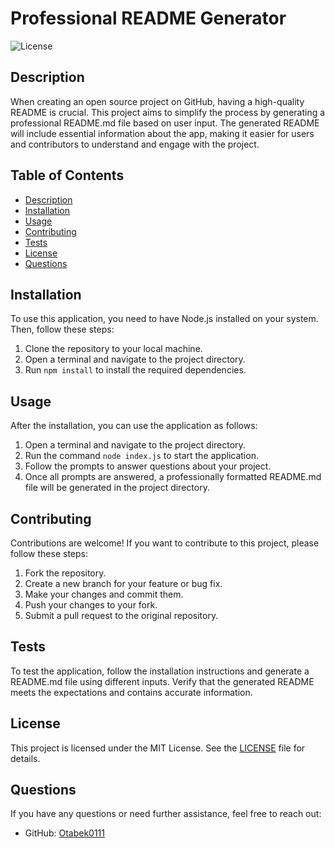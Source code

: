 # Professional README Generator

![License](https://img.shields.io/badge/license-MIT-brightgreen)

## Description

When creating an open source project on GitHub, having a high-quality README is crucial. This project aims to simplify the process by generating a professional README.md file based on user input. The generated README will include essential information about the app, making it easier for users and contributors to understand and engage with the project.

## Table of Contents

- [Description](#description)
- [Installation](#installation)
- [Usage](#usage)
- [Contributing](#contributing)
- [Tests](#tests)
- [License](#license)
- [Questions](#questions)

## Installation

To use this application, you need to have Node.js installed on your system. Then, follow these steps:

1. Clone the repository to your local machine.
2. Open a terminal and navigate to the project directory.
3. Run `npm install` to install the required dependencies.

## Usage

After the installation, you can use the application as follows:

1. Open a terminal and navigate to the project directory.
2. Run the command `node index.js` to start the application.
3. Follow the prompts to answer questions about your project.
4. Once all prompts are answered, a professionally formatted README.md file will be generated in the project directory.

## Contributing

Contributions are welcome! If you want to contribute to this project, please follow these steps:

1. Fork the repository.
2. Create a new branch for your feature or bug fix.
3. Make your changes and commit them.
4. Push your changes to your fork.
5. Submit a pull request to the original repository.

## Tests

To test the application, follow the installation instructions and generate a README.md file using different inputs. Verify that the generated README meets the expectations and contains accurate information.

## License

This project is licensed under the MIT License. See the [LICENSE](LICENSE) file for details.

## Questions

If you have any questions or need further assistance, feel free to reach out:

- GitHub: [Otabek0111](https://github.com/Otabek0111)
